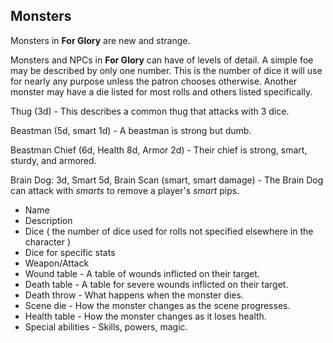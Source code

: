 ## Monsters

Monsters in **For Glory** are new and strange.

Monsters and NPCs in **For Glory** can have of levels of detail.
A simple foe may be described by only one number. This is the number of dice it will use for nearly any purpose unless the patron chooses otherwise.
Another monster may have a die listed for most rolls and others listed specifically.

Thug (3d) - This describes a common thug that attacks with 3 dice.

Beastman (5d, smart 1d) - A beastman is strong but dumb.

Beastman Chief (6d, Health 8d, Armor 2d) - Their chief is strong, smart, sturdy, and armored.

Brain Dog: 3d, Smart 5d, Brain Scan (smart, smart damage) - The Brain Dog can attack with _smarts_ to remove a player's _smart_ pips.

- Name
- Description
- Dice ( the number of dice used for rolls not specified elsewhere in the character )
- Dice for specific stats
- Weapon/Attack
- Wound table - A table of wounds inflicted on their target.
- Death table - A table for severe wounds inflicted on their target.
- Death throw - What happens when the monster dies.
- Scene die - How the monster changes as the scene progresses.
- Health table - How the monster changes as it loses health.
- Special abilities - Skills, powers, magic.


